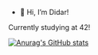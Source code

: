 - 👋 Hi, I’m Didar!

Currently studying at 42!


[![Anurag's GitHub stats](https://github-readme-stats.vercel.app/apidoreshev=anuraghazra)](https://github.com/anuraghazra/github-readme-stats)
